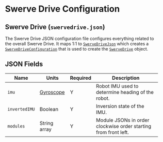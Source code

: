# Swerve Drive Configuration

## Swerve Drive (`swervedrive.json`)

The Swerve Drive JSON configuration file configures everything related to the overall Swerve Drive. It maps 1:1 to [`SwerveDriveJson`](https://broncbotz3481.github.io/YAGSL/swervelib/parser/json/SwerveDriveJson.html) which creates a [`SwerveDriveConfiguration`](https://broncbotz3481.github.io/YAGSL/swervelib/parser/SwerveDriveConfiguration.html) that is used to create the [`SwerveDrive`](https://broncbotz3481.github.io/YAGSL/swervelib/SwerveDrive.html) object.

## JSON Fields

| Name          | Units                                                           | Required | Description                                                     |
| ------------- | --------------------------------------------------------------- | -------- | --------------------------------------------------------------- |
| `imu`         | [Gyroscope](../../devices/gyroscope.md#gyroscope-configuration) | Y        | Robot IMU used to determine heading of the robot.               |
| `invertedIMU` | Boolean                                                         | Y        | Inversion state of the IMU.                                     |
| `modules`     | String array                                                    | Y        | Module JSONs in order clockwise order starting from front left. |

